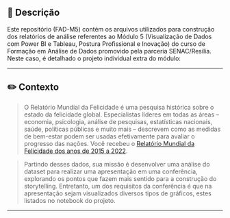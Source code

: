 ## :bookmark_tabs: Descrição ##

Este repositório (FAD-M5) contém os arquivos utilizados para construção dos relatórios de análise referentes ao Módulo 5 (Visualização de Dados com Power BI e Tableau, Postura Profissional e Inovação) do curso de Formação em Análise de Dados promovido pela parceria SENAC/Resilia. Neste caso, é detalhado o projeto individual extra do módulo:

---
## :pencil2: Contexto ##

> O Relatório Mundial da Felicidade é uma pesquisa histórica sobre o estado da felicidade global. Especialistas líderes em todas as áreas – economia, psicologia, análise de pesquisas, estatísticas nacionais, saúde, políticas públicas e muito mais – descrevem como as medidas de bem-estar podem ser usadas efetivamente para avaliar o progresso das nações. Você recebeu o [Relatório Mundial da Felicidade dos anos de 2015 a 2022](https://www.kaggle.com/datasets/mathurinache/world-happiness-report?select=2022.csv).


> Partindo desses dados, sua missão é desenvolver uma análise do dataset para realizar uma apresentação em uma conferência, explorando os pontos que fazem mais sentido para a construção do storytelling. Entretanto, um dos requisitos da conferência é que na apresentação sejam visualizados diversos tipos de gráficos, estes listados no notebook do projeto.

---
